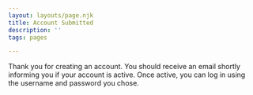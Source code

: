```yaml
---
layout: layouts/page.njk
title: Account Submitted
description: ''
tags: pages

---
```

Thank you for creating an account. You should receive an email shortly informing you if your account is active. Once active, you can log in using the username and password you chose.